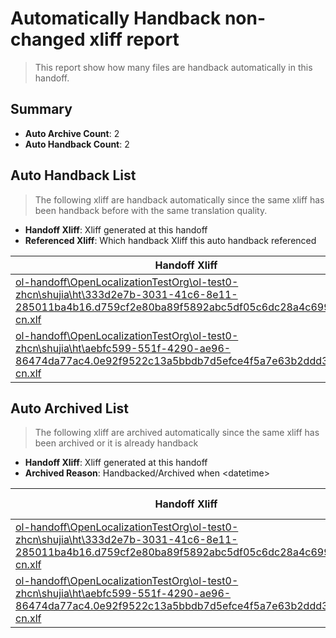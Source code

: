 # Automatically Handback non-changed xliff report
> This report show how many files are handback automatically in this handoff.

## Summary
* **Auto Archive Count**: 2
* **Auto Handback Count**: 2

## Auto Handback List
> The following xliff are handback automatically since the same xliff has been handback before with the same translation quality.

* **Handoff Xliff**: Xliff generated at this handoff
* **Referenced Xliff**: Which handback Xliff this auto handback referenced

| Handoff Xliff | Referenced Xliff | 
| --- | --- | 
| [ol-handoff\OpenLocalizationTestOrg\ol-test0-zhcn\shujia\ht\333d2e7b-3031-41c6-8e11-285011ba4b16.d759cf2e80ba89f5892abc5df05c6dc28a4c6995.zh-cn.xlf](https://github.com/OpenLocalizationTestOrg/ol-test0-handoff/blob/befb15c2f4519e148c9d949df70c6ef5f65bfb84/ol-handoff/OpenLocalizationTestOrg/ol-test0-zhcn/shujia/ht/333d2e7b-3031-41c6-8e11-285011ba4b16.d759cf2e80ba89f5892abc5df05c6dc28a4c6995.zh-cn.xlf) | [ol-handback\OpenLocalizationTestOrg\ol-test0-zhcn\shujia\high\333d2e7b-3031-41c6-8e11-285011ba4b16.d759cf2e80ba89f5892abc5df05c6dc28a4c6995.zh-cn.xlf](https://github.com/OpenLocalizationTestOrg/ol-test0-handback/blob/ec88eb74a00e44217ef815b2f64079e52e9145c1/ol-handback/OpenLocalizationTestOrg/ol-test0-zhcn/shujia/high/333d2e7b-3031-41c6-8e11-285011ba4b16.d759cf2e80ba89f5892abc5df05c6dc28a4c6995.zh-cn.xlf) | 
| [ol-handoff\OpenLocalizationTestOrg\ol-test0-zhcn\shujia\ht\aebfc599-551f-4290-ae96-86474da77ac4.0e92f9522c13a5bbdb7d5efce4f5a7e63b2ddd3f.zh-cn.xlf](https://github.com/OpenLocalizationTestOrg/ol-test0-handoff/blob/befb15c2f4519e148c9d949df70c6ef5f65bfb84/ol-handoff/OpenLocalizationTestOrg/ol-test0-zhcn/shujia/ht/aebfc599-551f-4290-ae96-86474da77ac4.0e92f9522c13a5bbdb7d5efce4f5a7e63b2ddd3f.zh-cn.xlf) | [ol-handback\OpenLocalizationTestOrg\ol-test0-zhcn\shujia\high\aebfc599-551f-4290-ae96-86474da77ac4.0e92f9522c13a5bbdb7d5efce4f5a7e63b2ddd3f.zh-cn.xlf](https://github.com/OpenLocalizationTestOrg/ol-test0-handback/blob/ec88eb74a00e44217ef815b2f64079e52e9145c1/ol-handback/OpenLocalizationTestOrg/ol-test0-zhcn/shujia/high/aebfc599-551f-4290-ae96-86474da77ac4.0e92f9522c13a5bbdb7d5efce4f5a7e63b2ddd3f.zh-cn.xlf) | 

## Auto Archived List
> The following xliff are archived automatically since the same xliff has been archived or it is already handback

* **Handoff Xliff**: Xliff generated at this handoff
* **Archived Reason**: Handbacked/Archived when &lt;datetime&gt;

| Handoff Xliff | Archived Reason | 
| --- | --- | 
| [ol-handoff\OpenLocalizationTestOrg\ol-test0-zhcn\shujia\ht\333d2e7b-3031-41c6-8e11-285011ba4b16.d759cf2e80ba89f5892abc5df05c6dc28a4c6995.zh-cn.xlf](https://github.com/OpenLocalizationTestOrg/ol-test0-handoff/blob/befb15c2f4519e148c9d949df70c6ef5f65bfb84/ol-handoff/OpenLocalizationTestOrg/ol-test0-zhcn/shujia/ht/333d2e7b-3031-41c6-8e11-285011ba4b16.d759cf2e80ba89f5892abc5df05c6dc28a4c6995.zh-cn.xlf) | Handbacked | 
| [ol-handoff\OpenLocalizationTestOrg\ol-test0-zhcn\shujia\ht\aebfc599-551f-4290-ae96-86474da77ac4.0e92f9522c13a5bbdb7d5efce4f5a7e63b2ddd3f.zh-cn.xlf](https://github.com/OpenLocalizationTestOrg/ol-test0-handoff/blob/befb15c2f4519e148c9d949df70c6ef5f65bfb84/ol-handoff/OpenLocalizationTestOrg/ol-test0-zhcn/shujia/ht/aebfc599-551f-4290-ae96-86474da77ac4.0e92f9522c13a5bbdb7d5efce4f5a7e63b2ddd3f.zh-cn.xlf) | Handbacked | 

